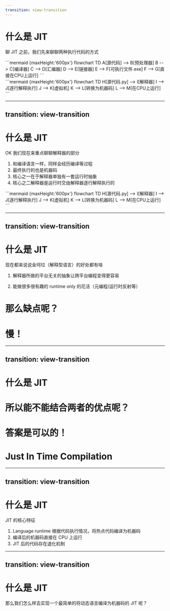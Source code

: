 ```yaml
---
transition: view-transition
---
```


# 什么是 JIT

聊 JIT 之前，我们先来聊聊两种执行代码的方式

<div class="grid grid-cols-2 gap-10 pt-4 -mb-6">

<v-clicks>

<v-click>

<div height="600px">

<Transform :scale=0.5>
```mermaid {maxHeight:'600px'}
flowchart TD
    A[源代码] --> B[预处理器]
    B --> C[编译器]
    C --> D[汇编器]
    D --> E[链接器]
    E --> F[可执行文件.exe]
    F --> G[直接在CPU上运行]
```
</Transform>
</div>

</v-click>

<v-click>

<div height="600px">

<Transform :scale=0.6>
```mermaid {maxHeight:'600px'}
flowchart TD
    H[源代码.py] --> I[解释器]
    I --> J[逐行解释执行]
    J --> K[虚拟机]
    K --> L[转换为机器码]
    L --> M[在CPU上运行]
```
</Transform>

</div>


</v-click>

</v-clicks>

</div>

---
transition: view-transition
---

# 什么是 JIT

OK 我们现在来重点聊聊解释器的部分

<div class="grid grid-cols-2 gap-10 pt-4 -mb-6">


<div height="600px">

<v-clicks>

1. 和编译语言一样，同样会经历编译等过程
2. 最终执行的也是机器码
3. 核心之一在于解释器单独有一套运行时抽象
4. 核心之二解释器是运行时交由解释器逐行解释执行的

</v-clicks>

</div>


<div height="600px">

<Transform :scale=0.6>
```mermaid {maxHeight:'600px'}
flowchart TD
    H[源代码.py] --> I[解释器]
    I --> J[逐行解释执行]
    J --> K[虚拟机]
    K --> L[转换为机器码]
    L --> M[在CPU上运行]
```
</Transform>

</div>

</div>

---
transition: view-transition
---

# 什么是 JIT

现在都来说说金坷垃（解释型语言）的好处都有啥

<div class="grid grid-cols-3 gap-10 pt-4 -mb-6">

<v-clicks>

<div>
<v-clicks>

1. 解释器所做的平台无关的抽象让跨平台编程变得更容易

2. 能做很多很有趣的 runtime only 的花活（元编程/运行时反射等）

</v-clicks>
</div>

<div>
<h1>那么缺点呢？</h1>
</div>

<div>
<h1>慢！</h1>
</div>

</v-clicks>

</div>

---
transition: view-transition
---
# 什么是 JIT

<v-clicks>

<h1>所以能不能结合两者的优点呢？</h1>

<h1>答案是可以的！</h1>

<h1>Just In Time Compilation</h1>

</v-clicks>

---
transition: view-transition
---
# 什么是 JIT

JIT 的核心特征

<v-clicks>

1. Language runtime 根据代码执行情况，将热点代码编译为机器码
2. 编译后的机器码直接在 CPU 上运行
3. JIT 后的代码存在退化机制

</v-clicks>

---
transition: view-transition
---

# 什么是 JIT

那么我们怎么样去实现一个最简单的将动态语言编译为机器码的 JIT 呢？
